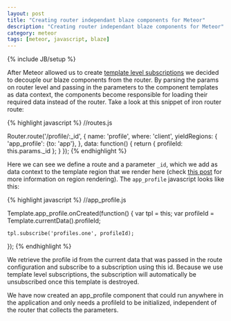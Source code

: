 ```yaml
---
layout: post
title: "Creating router independant blaze components for Meteor"
description: "Creating router independant blaze components for Meteor"
category: meteor
tags: [meteor, javascript, blaze]
---
```

{% include JB/setup %}

After Meteor allowed us to create [template level subscriptions](https://www.discovermeteor.com/blog/template-level-subscriptions/) we decided to decouple our blaze components from the router. By parsing the params on router level and passing in the parameters to the component templates as data context, the components become responsible for loading their required data instead of the router. Take a look at this snippet of iron router route:

{% highlight javascript %}
//routes.js

Router.route('/profile/:_id', {
    name: 'profile',
    where: 'client',
    yieldRegions: {
        'app_profile': {to: 'app'},
    },
    data: function() {
        return {
            profileId: this.params._id
        };
    }
});
{% endhighlight %}

Here we can see we define a route and a parameter `_id`, which we add as data context to the template region that we render here (check [this post](http://stackoverflow.com/questions/22585645/yield-templates-with-meteor-and-iron-router) for more information on region rendering). The `app_profile` javascript looks like this:

{% highlight javascript %}
//app_profile.js

Template.app_profile.onCreated(function() {
    var tpl = this;
    var profileId = Template.currentData().profileId;

    tpl.subscribe('profiles.one', profileId);
});
{% endhighlight %}

We retrieve the profile id from the current data that was passed in the route configuration and subscribe to a subscription using this id. Because we use template level subscriptions, the subscription will automatically be unsubscribed once this template is destroyed.

We have now created an app_profile component that could run anywhere in the application and only needs a profileId to be initialized, independent of the router that collects the parameters.
